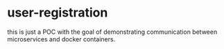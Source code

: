 # user-registration
this is just a POC with the goal of demonstrating communication between microservices and docker containers.
